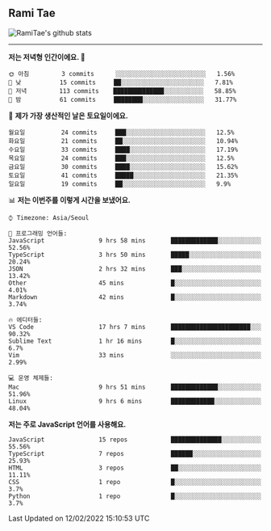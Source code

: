 ## Rami Tae

![RamiTae's github stats](https://github-readme-stats.vercel.app/api?username=RamiTae&show_icons=true&theme=tokyonight)

---
<!--START_SECTION:waka-->
**저는 저녁형 인간이에요. 🦉** 

```text
🌞 아침         3 commits      ░░░░░░░░░░░░░░░░░░░░░░░░░   1.56% 
🌆 낮　         15 commits     ██░░░░░░░░░░░░░░░░░░░░░░░   7.81% 
🌃 저녁         113 commits    ██████████████░░░░░░░░░░░   58.85% 
🌙 밤　         61 commits     ████████░░░░░░░░░░░░░░░░░   31.77%

```
📅 **제가 가장 생산적인 날은 토요일이에요.** 

```text
월요일          24 commits     ███░░░░░░░░░░░░░░░░░░░░░░   12.5% 
화요일          21 commits     ██░░░░░░░░░░░░░░░░░░░░░░░   10.94% 
수요일          33 commits     ████░░░░░░░░░░░░░░░░░░░░░   17.19% 
목요일          24 commits     ███░░░░░░░░░░░░░░░░░░░░░░   12.5% 
금요일          30 commits     ████░░░░░░░░░░░░░░░░░░░░░   15.62% 
토요일          41 commits     █████░░░░░░░░░░░░░░░░░░░░   21.35% 
일요일          19 commits     ██░░░░░░░░░░░░░░░░░░░░░░░   9.9%

```


📊 **저는 이번주를 이렇게 시간을 보냈어요.** 

```text
⌚︎ Timezone: Asia/Seoul

💬 프로그래밍 언어들: 
JavaScript               9 hrs 58 mins       █████████████░░░░░░░░░░░░   52.56% 
TypeScript               3 hrs 50 mins       █████░░░░░░░░░░░░░░░░░░░░   20.24% 
JSON                     2 hrs 32 mins       ███░░░░░░░░░░░░░░░░░░░░░░   13.42% 
Other                    45 mins             █░░░░░░░░░░░░░░░░░░░░░░░░   4.01% 
Markdown                 42 mins             █░░░░░░░░░░░░░░░░░░░░░░░░   3.74%

🔥 에디터들: 
VS Code                  17 hrs 7 mins       ██████████████████████░░░   90.32% 
Sublime Text             1 hr 16 mins        █░░░░░░░░░░░░░░░░░░░░░░░░   6.7% 
Vim                      33 mins             ░░░░░░░░░░░░░░░░░░░░░░░░░   2.99%

💻 운영 체제들: 
Mac                      9 hrs 51 mins       █████████████░░░░░░░░░░░░   51.96% 
Linux                    9 hrs 6 mins        ████████████░░░░░░░░░░░░░   48.04%

```

**저는 주로 JavaScript 언어를 사용해요.** 

```text
JavaScript               15 repos            ██████████████░░░░░░░░░░░   55.56% 
TypeScript               7 repos             ██████░░░░░░░░░░░░░░░░░░░   25.93% 
HTML                     3 repos             ██░░░░░░░░░░░░░░░░░░░░░░░   11.11% 
CSS                      1 repo              █░░░░░░░░░░░░░░░░░░░░░░░░   3.7% 
Python                   1 repo              █░░░░░░░░░░░░░░░░░░░░░░░░   3.7%

```



 Last Updated on 12/02/2022 15:10:53 UTC
<!--END_SECTION:waka-->
